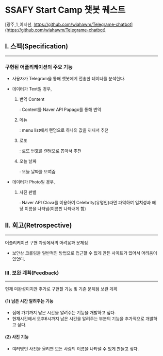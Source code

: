 # SSAFY Start Camp 챗봇 퀘스트

[광주_1_이지선, https://github.com/wiahawm/Telegrame-chatbot](https://github.com/wiahawm/Telegrame-chatbot)

## I. 스펙(Specification)

------

### 구현된 어플리케이션의 주요 기능

- 사용자가 Telegram을 통해 챗봇에게 전송한 데이터를 분석한다.

- 데이터가 Text일 경우,

  1. 번역 Content

     : Content를 Naver API Papago를 통해 번역

  2. 메뉴

     : menu list에서 랜덤으로 하나의 값을 꺼내서 추천

  3. 로또

     : 로또 번호를 랜덤으로 뽑아서 추천

  4. 오늘 날짜

     : 오늘 날짜를 보여줌


- 데이터가 Photo일 경우,

  1. 사진 판별

     : Naver API Clova를 이용하여 Celebrity(유명인)라면 파악하여 일치성과 해당 이름을 나타냄(이름만 나타내게 함) 

## II. 회고(Retrospective)

------

어플리케이션 구현 과정에서의 어려움과 문제점

- 보안상 크롤링을 일반적인 방법으로 접근할 수 없게 만든 사이트가 있어서 어려움이 있었다.

### III. 보완 계획(Feedback)

------

현재 미완성이지만 추가로 구현할 기능 및 기존 문제점 보완 계획

#### (1) 남은 시간 알려주는 기능

- 집에 가기까지 남은 시간을 알려주는 기능을 개발하고 싶다.
- 현재시간에서 오후6시까지 남은 시간을 알려주는 부분의 기능을 추가적으로 개발하고 싶다.



#### (2) 사진 기능

- 여러명인 사진을 올리면 모든 사람의 이름을 나타낼 수 있게 만들고 싶다.

